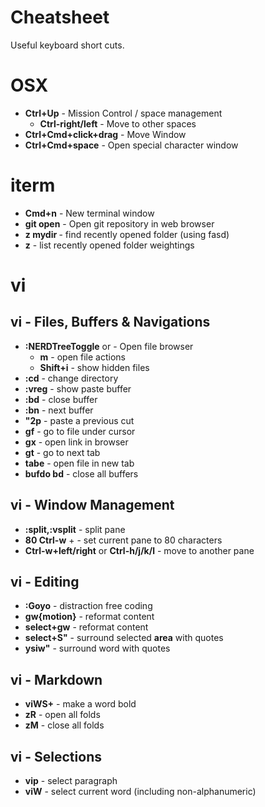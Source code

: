 # Cheatsheet

Useful keyboard short cuts.

# OSX

* **Ctrl+Up** - Mission Control / space management
  * **Ctrl-right/left** - Move to other spaces
* **Ctrl+Cmd+click+drag** - Move Window
* **Ctrl+Cmd+space** - Open special character window

# iterm

* **Cmd+n** - New terminal window
* **git open** - Open git repository in web browser
* **z mydir <tab>** - find recently opened folder (using fasd)
* **z** - list recently opened folder weightings

# vi

## vi - Files, Buffers & Navigations

* **:NERDTreeToggle** or **<F7>** - Open file browser
  * **m** - open file actions
  * **Shift+i** - show hidden files
* **:cd** - change directory
* **:vreg** - show paste buffer
* **:bd** - close buffer
* **:bn** - next buffer
* **"2p** - paste a previous cut
* **gf** - go to file under cursor
* **gx** - open link in browser
* **gt** - go to next tab
* **tabe** - open file in new tab
* **bufdo bd** - close all buffers

## vi - Window Management

* **:split,:vsplit** - split pane
* **80 Ctrl-w** + - set current pane to 80 characters
* **Ctrl-w+left/right** or **Ctrl-h/j/k/l** - move to another pane

## vi - Editing

* **:Goyo** - distraction free coding
* **gw{motion}** - reformat content
* **select+gw** - reformat content
* **select+S"** - surround selected **area** with quotes
* **ysiw"** - surround word with quotes

## vi - Markdown

* **viWS+** - make a word bold
* **zR** - open all folds
* **zM** - close all folds

## vi - Selections

* **vip** - select paragraph
* **viW** - select current word (including non-alphanumeric)
